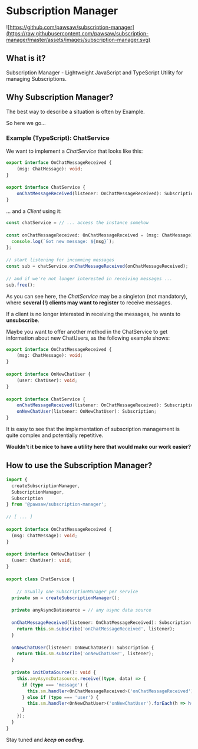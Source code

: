 # Subscription Manager

![https://github.com/pawsaw/subscription-manager](https://raw.githubusercontent.com/pawsaw/subscription-manager/master/assets/images/subscription-manager.svg)

## What is it?

Subscription Manager - Lightweight JavaScript and TypeScript Utility for managing Subscriptions.

## Why Subscription Manager?

The best way to describe a situation is often by Example.

So here we go...

### Example (TypeScript): ChatService

We want to implement a _ChatService_ that looks like this:

```ts
export interface OnChatMessageReceived {
    (msg: ChatMessage): void;
}

export interface ChatService {
    onChatMessageReceived(listener: OnChatMessageReceived): Subscription;
}
```

... and a _Client_ using it:

```ts
const chatService = // ... access the instance somehow

const onChatMessageReceived: OnChatMessageReceived = (msg: ChatMessage) => {
  console.log(`Got new message: ${msg}`);
};

// start listening for incomming messages
const sub = chatService.onChatMessageReceived(onChatMessageReceived);

// and if we're not longer interested in receiving messages ...
sub.free();
```

As you can see here, the _ChatService_ may be a singleton (not mandatory), where **several (!) clients may want to register** to receive messages.

If a client is no longer interested in receiving the messages, he wants to **unsubscribe**.

Maybe you want to offer another method in the ChatService to get information about new ChatUsers, as the following example shows:

```ts
export interface OnChatMessageReceived {
    (msg: ChatMessage): void;
}

export interface OnNewChatUser {
    (user: ChatUser): void;
}

export interface ChatService {
    onChatMessageReceived(listener: OnChatMessageReceived): Subscription;
    onNewChatUser(listener: OnNewChatUser): Subscription;
}
```

It is easy to see that the implementation of subscription management is quite complex and potentially repetitive.

**Wouldn't it be nice to have a utility here that would make our work easier?**

## How to use the Subscription Manager?

```ts
import {
  createSubscriptionManager,
  SubscriptionManager,
  Subscription
} from '@pawsaw/subscription-manager';

// [ ... ]

export interface OnChatMessageReceived {
  (msg: ChatMessage): void;
}

export interface OnNewChatUser {
  (user: ChatUser): void;
}

export class ChatService {

    // Usually one SubscriptionManager per service
  private sm = createSubscriptionManager();

  private anyAsyncDatasource = // any async data source

  onChatMessageReceived(listener: OnChatMessageReceived): Subscription {
    return this.sm.subscribe('onChatMessageReceived', listener);
  }

  onNewChatUser(listener: OnNewChatUser): Subscription {
    return this.sm.subscribe('onNewChatUser', listener);
  }

  private initDataSource(): void {
    this.anyAsyncDatasource.receive((type, data) => {
      if (type === 'message') {
        this.sm.handler<OnChatMessageReceived>('onChatMessageReceived').forEach(h => h(data as ChatMessage));
      } else if (type === 'user') {
        this.sm.handler<OnNewChatUser>('onNewChatUser').forEach(h => h(data as ChatUser));
      }
    });
  }
}
```

Stay tuned and **_keep on coding_**.
